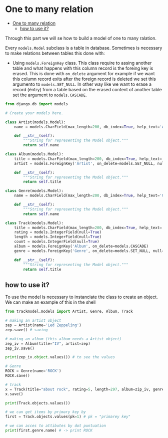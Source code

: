 # One to many relation

- [One to many relation](#one-to-many-relation)
  - [how to use it?](#how-to-use-it)

Through this part we will se how to build a model of one to many ralation.

Every `models.Model` subclass is a table in database. Sometimes is necessary to make relations between tables this done with:

* Using `models.ForeignKey` class. This class require to assing another table and what happens with this column record is the foreing key is erased. This is done with `on_delete` argument for example if we want this column record exits after the foreign record is deleted we set this argumento to `models.SET_NULL`. In other way like we want to erase a record (éntry) from a table based on the erased content of another table set the argument to `models.CASCADE`.
   

```python
from django.db import models

# Create your models here.

class Artist(models.Model):
    name = models.CharField(max_length=200, db_index=True, help_text='Artist name')

    def __str__(self):
        """String for representing the Model object."""
        return self.name

class Album(models.Model):
    title = models.CharField(max_length=200, db_index=True, help_text='Album title')
    artist = models.ForeignKey('Artist', on_delete=models.SET_NULL, null=True)

    def __str__(self):
        """String for representing the Model object."""
        return self.title

class Genre(models.Model):
    name = models.CharField(max_length=200, db_index=True, help_text='Genre of music (i.e. Blues)')

    def __str__(self):
        """String for representing the Model object."""
        return self.name

class Track(models.Model):
    title = models.CharField(max_length=200, db_index=True, help_text='Track title')
    rating = models.IntegerField(null=True)
    length = models.IntegerField(null=True)
    count = models.IntegerField(null=True)
    album = models.ForeignKey('Album', on_delete=models.CASCADE)
    genre = models.ForeignKey('Genre', on_delete=models.SET_NULL, null=True)

    def __str__(self):
        """String for representing the Model object."""
        return self.title


```

## how to use it? 

To use the model is necessary to instanciate the class to create an object. We can make an example of this in the shell

```python
from trackmodel.models import Artist, Genre, Album, Track

# making an artist object
zep = Artist(name='Led Zeppeling')
zep.save() # saving

# making an album (this album needs a Artist object)
zep_iv = Album(title="IV", artist=zep)
zep_iv.save()

print(zep_iv.object.values()) # to see the values

# Genre
ROCK = Genre(name='ROCK')
ROCK.save()

# track
x = Track(title="about rock", rating=5, length=297, album=zip_iv, genre=ROCK)
x.save()

print(Track.objects.values())

# we can get items by primary key by
first = Track.objects.values(pk=1) # pk = "primarey key"

# we can acces to attibutes by dot puntuation
print(first.genre.name) # -> print ROCK


```